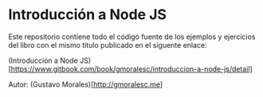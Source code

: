 # Introducción a Node JS

Este repositorio contiene todo el código fuente de los ejemplos y ejercicios del libro con el mismo titulo publicado en el siguente enlace:

(Introducción a Node JS)[https://www.gitbook.com/book/gmoralesc/introduccion-a-node-js/detail]

Autor: (Gustavo Morales)[http://gmoralesc.me]